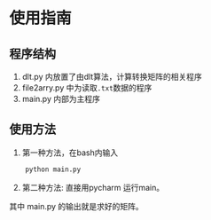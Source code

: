 # 使用指南

## 程序结构
1. dlt.py 内放置了由dlt算法，计算转换矩阵的相关程序
2. file2arry.py 中为读取`.txt`数据的程序
3. main.py 内部为主程序

## 使用方法
1. 第一种方法，在bash内输入
```bash
    python main.py
```

2. 第二种方法:
直接用pycharm 运行main。

其中 main.py 的输出就是求好的矩阵。